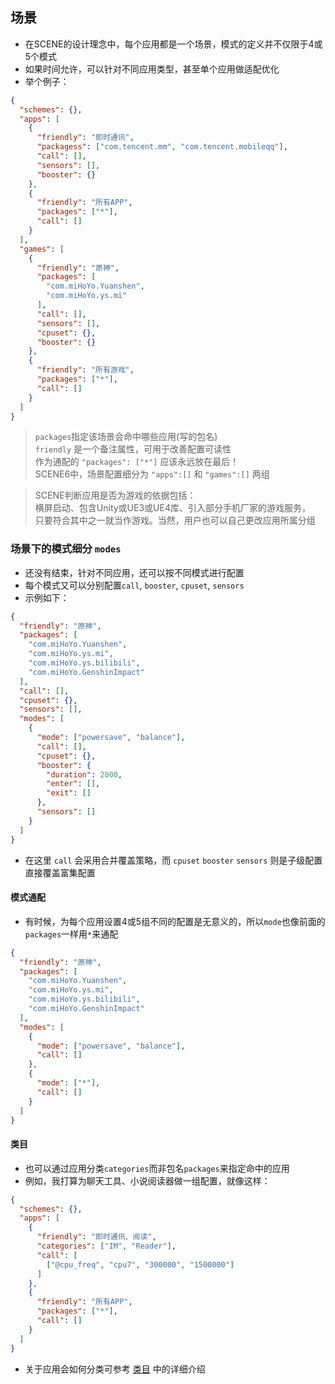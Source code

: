 ## 场景
- 在SCENE的设计理念中，每个应用都是一个场景，模式的定义并不仅限于4或5个模式
- 如果时间允许，可以针对不同应用类型，甚至单个应用做适配优化
- 举个例子：

```json
{
  "schemes": {},
  "apps": [
    {
      "friendly": "即时通讯",
      "packagess": ["com.tencent.mm", "com.tencent.mobileqq"],
      "call": [],
      "sensors": [],
      "booster": {}
    },
    {
      "friendly": "所有APP",
      "packages": ["*"],
      "call": []
    }
  ],
  "games": [
    {
      "friendly": "原神",
      "packages": [
        "com.miHoYo.Yuanshen",
        "com.miHoYo.ys.mi"
      ],
      "call": [],
      "sensors": [],
      "cpuset": {},
      "booster": {}
    },
    {
      "friendly": "所有游戏",
      "packages": ["*"],
      "call": []
    }
  ]
}
```

> `packages`指定该场景会命中哪些应用(写的包名)<br>
> `friendly` 是一个备注属性，可用于改善配置可读性<br>
> 作为通配的 `"packages": ["*"]` 应该永远放在最后！<br>
> SCENE6中，场景配置细分为 `"apps":[]` 和 `"games":[]` 两组<br>

> SCENE判断应用是否为游戏的依据包括：<br>
>   横屏启动、包含Unity或UE3或UE4库、引入部分手机厂家的游戏服务，<br>
>   只要符合其中之一就当作游戏。当然，用户也可以自己更改应用所属分组


### 场景下的模式细分 `modes`
- 还没有结束，针对不同应用，还可以按不同模式进行配置
- 每个模式又可以分别配置`call`, `booster`, `cpuset`, `sensors`
- 示例如下：

```json
{
  "friendly": "原神",
  "packages": [
    "com.miHoYo.Yuanshen",
    "com.miHoYo.ys.mi",
    "com.miHoYo.ys.bilibili",
    "com.miHoYo.GenshinImpact"
  ],
  "call": [],
  "cpuset": {},
  "sensors": [],
  "modes": [
    {
      "mode": ["powersave", "balance"],
      "call": [],
      "cpuset": {},
      "booster": {
        "duration": 2000,
        "enter": [],
        "exit": []
      },
      "sensors": []
    }
  ]
}
```

- 在这里 `call` 会采用合并覆盖策略，而 `cpuset` `booster` `sensors` 则是子级配置直接覆盖富集配置


#### 模式通配
- 有时候，为每个应用设置4或5组不同的配置是无意义的，所以`mode`也像前面的`packages`一样用`*`来通配

```json
{
  "friendly": "原神",
  "packages": [
    "com.miHoYo.Yuanshen",
    "com.miHoYo.ys.mi",
    "com.miHoYo.ys.bilibili",
    "com.miHoYo.GenshinImpact"
  ],
  "modes": [
    {
      "mode": ["powersave", "balance"],
      "call": []
    },
    {
      "mode": ["*"],
      "call": []
    }
  ]
}
```

#### 类目
- 也可以通过应用分类`categories`而非包名`packages`来指定命中的应用
- 例如，我打算为聊天工具、小说阅读器做一组配置，就像这样：

```json
{
  "schemes": {},
  "apps": [
    {
      "friendly": "即时通讯、阅读",
      "categories": ["IM", "Reader"],
      "call": [
        ["@cpu_freq", "cpu7", "300000", "1500000"]
      ]
    },
    {
      "friendly": "所有APP",
      "packages": ["*"],
      "call": []
    }
  ]
}
```

- 关于应用会如何分类可参考 [类目](./categories.md) 中的详细介绍
